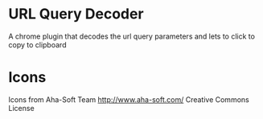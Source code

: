 # URL Query Decoder
A chrome plugin that decodes the url query parameters and lets to click to copy to clipboard

# Icons
Icons from Aha-Soft Team
http://www.aha-soft.com/
Creative Commons License
